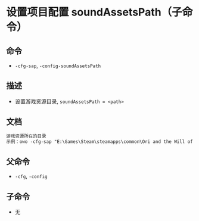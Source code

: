 # 设置项目配置 soundAssetsPath（子命令）

## 命令
- `-cfg-sap`, `-config-soundAssetsPath`

## 描述
- 设置游戏资源目录, `soundAssetsPath = <path>`

## 文档
```txt
游戏资源所在的目录
示例：owo -cfg-sap "E:\Games\Steam\steamapps\common\Ori and the Will of the Wisps\oriwotw_Data\StreamingAssets\Audio\GeneratedSoundBanks\Windows"
```
## 父命令
- `-cfg`, `-config`

## 子命令
- 无